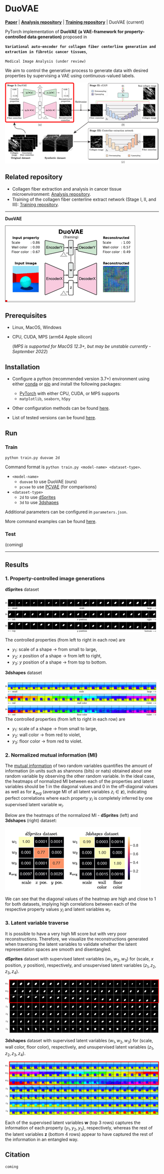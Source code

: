 # DuoVAE

[**Paper**]() | [**Analysis repository**](https://github.com/uw-loci/collagen-fiber-metrics) | [**Training repository**](https://github.com/hjoonpark/collagen-fiber-centerline-extraction) | DuoVAE (current)

PyTorch implementation of **DuoVAE (a VAE-framework for property-controlled data generation)** proposed in

**`Variational auto-encoder for collagen fiber centerline generation and extraction in fibrotic cancer tissues`**,

`Medical Image Analysis (under review)`

We aim to control the generative process to generate data with desired properties by supervising a VAE using continuous-valued labels.

![figure](/etc/figures/pipeline.png)

## Related repository
-  Collagen fiber extraction and analysis in cancer tissue microenvironment: [Analysis repository](https://github.com/uw-loci/collagen-fiber-metrics).
- Training of the collagen fiber centerline extract network (Stage I, II, and III): [Training repository](https://github.com/hjoonpark/collagen-fiber-centerline-extraction).

---

**DuoVAE**

![duovae](/etc/figures/duovae_all_loop.gif)

## Prerequisites
- Linux, MacOS, Windows
- CPU, CUDA, MPS (arm64 Apple silicon)

  (*MPS is supported for MacOS 12.3+, but may be unstable currently - September 2022*)

## Installation

- Configure a python (recommended version 3.7+) environment using either [conda](https://docs.anaconda.com/anaconda/install/) or [pip](https://pip.pypa.io/en/stable/installation/) and install the following packages: 
    - [PyTorch](https://pytorch.org/get-started/locally/) with either CPU, CUDA, or MPS supports
    - `matplotlib`, `seaborn`, `h5py`

- Other configuration methods can be found [here](/etc/doc/installation.md).
- List of tested versions can be found [here](/etc/doc/tested_versions.md).

## Run

### Train

    python train.py duovae 2d

Command format is `python train.py <model-name> <dataset-type>`.
- `<model-name>`
  - `duovae` to use DuoVAE (ours)
  - `pcvae` to use [PCVAE](https://github.com/xguo7/PCVAE) (for comparisons)
- `<dataset-type>` 
  - `2d` to use [dSprites](https://github.com/deepmind/dsprites-dataset)
  - `3d` to use [3dshapes](https://github.com/deepmind/3d-shapes)

Additional parameters can be configured in `parameters.json`.

More command examples can be found [here](run.sh).

### Test

(coming)

---

## Results

### 1. Property-controlled image generations

**dSprites** dataset

![figure](/etc/figures/y_traverse_dsprites_duovae.png)

The controlled properties (from left to right in each row) are 
- $y_1$: scale of a shape $\rightarrow$ from small to large,
- $y_2$: $x$ position of a shape $\rightarrow$ from left to right,
- $y_3$: $y$ position of a shape $\rightarrow$ from top to bottom.

**3dshapes** dataset

![figure](/etc/figures/y_traverse_3dshapes_duovae.png)
The controlled properties (from left to right in each row) are 
- $y_1$: scale of a shape $\rightarrow$ from small to large,
- $y_2$: wall color $\rightarrow$ from red to violet,
- $y_3$: floor color $\rightarrow$ from red to violet.

### 2. Normalized mutual information (MI)

The [mutual information](https://en.wikipedia.org/wiki/Mutual_information) of two random variables quantifies the amount of information (in units such as shannons (bits) or nats) obtained about one random variable by observing the other random variable.
In the ideal case, the heatmaps of normalized MI between each of the properties and latent variables should be 1 in the diagonal values and 0 in the off-diagonal values as well as for $\mathbf{z}_{avg}$ (average MI of all latent variables $z_i\in\mathbf{z}$), indicating perfect correlations where each property $y_i$ is completely inferred by one supervised latent variable $w_i$.

Below are the heatmaps of the normalized MI - **dSprites** (left) and **3dshapes** (right) dataset:

![figure](/etc/figures/MI_double.png)

We can see that the diagonal values of the heatmap are high and close to 1 for both datasets, implying high correlations between each of the respective property values $y_i$ and latent variables $w_i$.

### 3. Latent variable traverse

It is possible to have a very high MI score but with very poor reconstructions. Therefore, we visualize the reconstructions generated when traversing the latent variables to validate whether the latent representation spaces are smooth and disentangled.

**dSprites** dataset with supervised latent variables $(w_1, w_2, w_3)$ for (scale, $x$ position, $y$ position), respectively, and unsupervised latent variables $(z_1, z_2, z_3, z_4)$.

![figure](/etc/figures/zw_traverse_dsprites_duovae.png)

**3dshapes** dataset with supervised latent variables $(w_1, w_2, w_3)$ for (scale, wall color, floor color), respectively, and unsupervised latent variables $(z_1, z_2, z_3, z_4)$.

![figure](/etc/figures/zw_traverse_3dshapes_duovae.png)

Each of the supervised latent variables $\mathbf{w}$ (top 3 rows) captures the information of each property $(y_1, y_2, y_3)$, respectively, whereas the rest of the latent variables $\mathbf{z}$ (bottom 4 rows) appear to have captured the rest of the information in an entangled way.

## Citation

    coming